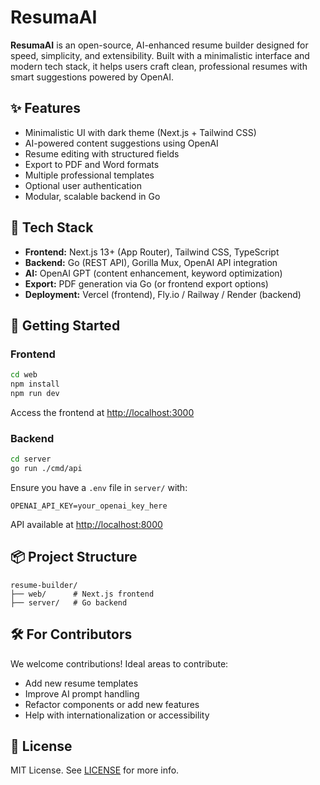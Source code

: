 # ResumaAI

**ResumaAI** is an open-source, AI-enhanced resume builder designed for speed, simplicity, and extensibility. Built with a minimalistic interface and modern tech stack, it helps users craft clean, professional resumes with smart suggestions powered by OpenAI.

## ✨ Features

- Minimalistic UI with dark theme (Next.js + Tailwind CSS)
- AI-powered content suggestions using OpenAI
- Resume editing with structured fields
- Export to PDF and Word formats
- Multiple professional templates
- Optional user authentication
- Modular, scalable backend in Go

## 🧠 Tech Stack

- **Frontend:** Next.js 13+ (App Router), Tailwind CSS, TypeScript
- **Backend:** Go (REST API), Gorilla Mux, OpenAI API integration
- **AI:** OpenAI GPT (content enhancement, keyword optimization)
- **Export:** PDF generation via Go (or frontend export options)
- **Deployment:** Vercel (frontend), Fly.io / Railway / Render (backend)

## 🚀 Getting Started

### Frontend

```bash
cd web
npm install
npm run dev
```

Access the frontend at [http://localhost:3000](http://localhost:3000)

### Backend

```bash
cd server
go run ./cmd/api
```

Ensure you have a `.env` file in `server/` with:

```
OPENAI_API_KEY=your_openai_key_here
```

API available at [http://localhost:8000](http://localhost:8000)

## 📦 Project Structure

```
resume-builder/
├── web/      # Next.js frontend
├── server/   # Go backend
```

## 🛠 For Contributors

We welcome contributions! Ideal areas to contribute:
- Add new resume templates
- Improve AI prompt handling
- Refactor components or add new features
- Help with internationalization or accessibility

## 📄 License

MIT License. See [LICENSE](./LICENSE) for more info.

